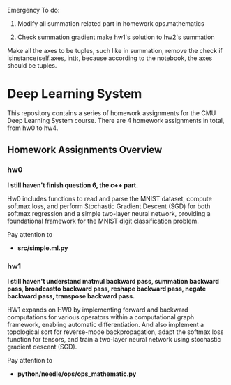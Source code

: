 Emergency To do:
1. Modify all summation related part in homework ops.mathematics

1. Check summation gradient make hw1's solution to hw2's summation

Make all the axes to be tuples, such like in summation, remove the check if isinstance(self.axes, int):, because according to the notebook, the axes should be tuples.

# Deep Learning System

This repository contains a series of homework assignments for the CMU Deep Learning System course. There are 4 homework assignments in total, from hw0 to hw4.

## Homework Assignments Overview

### hw0
**I still haven't finish question 6, the c++ part.**

Hw0 includes functions to read and parse the MNIST dataset, compute softmax loss, and perform Stochastic Gradient Descent (SGD) for both softmax regression and a simple two-layer neural network, providing a foundational framework for the MNIST digit classification problem.

Pay attention to 
- **src/simple.ml.py**

### hw1

**I still haven't understand matmul backward pass, summation backward pass, broadcastto backward pass, reshape backward pass, negate backward pass, transpose backward pass.**

HW1 expands on HW0 by implementing forward and backward computations for various operators within a computational graph framework, enabling automatic differentiation. And also implement a topological sort for reverse-mode backpropagation, adapt the softmax loss function for tensors, and train a two-layer neural network using stochastic gradient descent (SGD). 

Pay attention to 
- **python/needle/ops/ops_mathematic.py**


